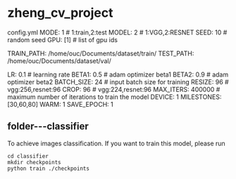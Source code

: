 # zheng_cv_project
config.yml
MODE: 1             # 1:train,2:test
MODEL: 2            # 1:VGG,2:RESNET
SEED: 10            # random seed
GPU: [1]            # list of gpu ids

TRAIN_PATH: /home/ouc/Documents/dataset/train/
TEST_PATH: /home/ouc/Documents/dataset/val/

LR: 0.1                    # learning rate
BETA1: 0.5                  # adam optimizer beta1
BETA2: 0.9                  # adam optimizer beta2
BATCH_SIZE: 24              # input batch size for training
RESIZE: 96                  # vgg:256,resnet:96
CROP: 96                    # vgg:224,resnet:96
MAX_ITERS: 400000           # maximum number of iterations to train the model
DEVICE: 1
MILESTONES: [30,60,80]
WARM: 1
SAVE_EPOCH: 1
## folder---classifier
To achieve images classification. If you want to train this model, please run
```
cd classifier
mkdir checkpoints
python train ./checkpoints
```

